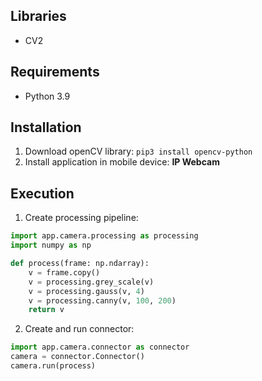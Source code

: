 ## Libraries

- CV2

## Requirements

- Python 3.9


## Installation

1. Download openCV library: `pip3 install opencv-python`
2. Install application in mobile device: **IP Webcam**

## Execution
1. Create processing pipeline:
```python
import app.camera.processing as processing
import numpy as np

def process(frame: np.ndarray):
    v = frame.copy()
    v = processing.grey_scale(v)
    v = processing.gauss(v, 4)
    v = processing.canny(v, 100, 200)
    return v

```
2. Create and run connector:
```python
import app.camera.connector as connector
camera = connector.Connector()
camera.run(process)
```